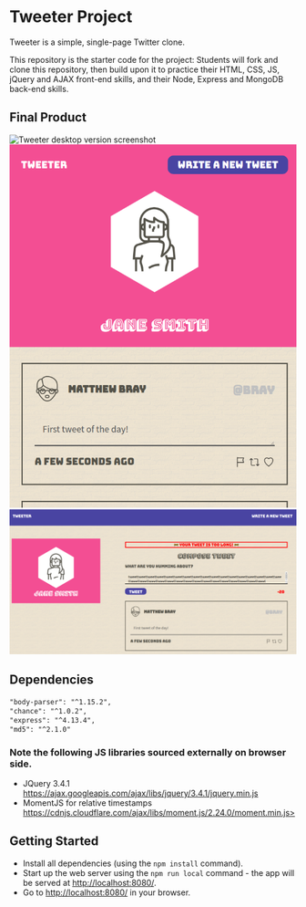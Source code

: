 # Tweeter Project

Tweeter is a simple, single-page Twitter clone.

This repository is the starter code for the project: Students will fork and clone this repository, then build upon it to practice their HTML, CSS, JS, jQuery and AJAX front-end skills, and their Node, Express and MongoDB back-end skills.

## Final Product

![Tweeter desktop version screenshot](./docs/desktop-version.png?raw=true "Tweeter desktop version")
![Tweeter mobile version screenshot](./docs/mobile.png?raw=true "Tweeter mobile version ")
![Tweeter error message screenshot](./docs/error-msg.png?raw=true "Tweeter error message tweet ")

## Dependencies

    "body-parser": "^1.15.2",
    "chance": "^1.0.2",
    "express": "^4.13.4",
    "md5": "^2.1.0"

### Note the following JS libraries sourced externally on browser side.
 - JQuery 3.4.1 https://ajax.googleapis.com/ajax/libs/jquery/3.4.1/jquery.min.js
 - MomentJS for relative timestamps https://cdnjs.cloudflare.com/ajax/libs/moment.js/2.24.0/moment.min.js>


## Getting Started

- Install all dependencies (using the `npm install` command).
- Start up the web server using the `npm run local` command - the app will be served at <http://localhost:8080/>.
- Go to <http://localhost:8080/> in your browser.
